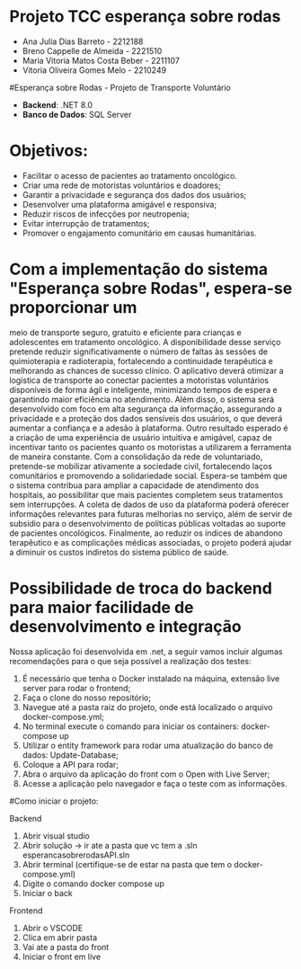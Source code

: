 ﻿# Projeto TCC esperança sobre rodas

- Ana Julia Dias Barreto - 2212188
- Breno Cappelle de Almeida - 2221510
- Maria Vitoria Matos Costa Beber - 2211107
- Vitoria Oliveira Gomes Melo - 2210249

#Esperança sobre Rodas - Projeto de Transporte Voluntário

- **Backend**: .NET 8.0
- **Banco de Dados**: SQL Server

# Objetivos:
- Facilitar o acesso de pacientes ao tratamento oncológico.
- Criar uma rede de motoristas voluntários e doadores;
- Garantir a privacidade e segurança dos dados dos usuários;
- Desenvolver uma plataforma amigável e responsiva;
- Reduzir riscos de infecções por neutropenia;
- Evitar interrupção de tratamentos;
- Promover o engajamento comunitário em causas humanitárias.

# Com a implementação do sistema "Esperança sobre Rodas", espera-se proporcionar um
meio de transporte seguro, gratuito e eficiente para crianças e adolescentes em tratamento
oncológico. A disponibilidade desse serviço pretende reduzir significativamente o número
de faltas às sessões de quimioterapia e radioterapia, fortalecendo a continuidade terapêutica
e melhorando as chances de sucesso clínico.
O aplicativo deverá otimizar a logística de transporte ao conectar pacientes a
motoristas voluntários disponíveis de forma ágil e inteligente, minimizando tempos de
espera e garantindo maior eficiência no atendimento. Além disso, o sistema será
desenvolvido com foco em alta segurança da informação, assegurando a privacidade e a
proteção dos dados sensíveis dos usuários, o que deverá aumentar a confiança e a adesão à
plataforma.
Outro resultado esperado é a criação de uma experiência de usuário intuitiva e
amigável, capaz de incentivar tanto os pacientes quanto os motoristas a utilizarem a
ferramenta de maneira constante. Com a consolidação da rede de voluntariado, pretende-se
mobilizar ativamente a sociedade civil, fortalecendo laços comunitários e promovendo a
solidariedade social.
Espera-se também que o sistema contribua para ampliar a capacidade de
atendimento dos hospitais, ao possibilitar que mais pacientes completem seus tratamentos
sem interrupções. A coleta de dados de uso da plataforma poderá oferecer informações
relevantes para futuras melhorias no serviço, além de servir de subsídio para o
desenvolvimento de políticas públicas voltadas ao suporte de pacientes oncológicos.
Finalmente, ao reduzir os índices de abandono terapêutico e as complicações médicas
associadas, o projeto poderá ajudar a diminuir os custos indiretos do sistema público de
saúde.

# Possibilidade de troca do backend para maior facilidade de desenvolvimento e integração

Nossa aplicação foi desenvolvida em .net, a seguir vamos incluir algumas recomendações para o que
seja possível a realização dos testes:
1. É necessário que tenha o Docker instalado na máquina, extensão live server para rodar o frontend;
2. Faça o clone do nosso repositório;
3. Navegue até a pasta raiz do projeto, onde está localizado o arquivo docker-compose.yml;
4. No terminal execute o comando para iniciar os containers: docker-compose up
5. Utilizar o entity framework para rodar uma atualização do banco de dados: Update-Database;
6. Coloque a API para rodar;
7. Abra o arquivo da aplicação do front com o Open with Live Server;
8. Acesse a aplicação pelo navegador e faça o teste com as informações. 

#Como iniciar o projeto:

Backend
1. Abrir visual studio 
2. Abrir solução -> ir ate a pasta que vc tem a .sln 
esperancasobrerodasAPI.sln
3. Abrir terminal (certifique-se de estar na pasta que tem o docker-compose.yml)
4. Digite o comando docker compose up
5. Iniciar o back

Frontend
1. Abrir o  VSCODE
2. Clica em abrir pasta
3. Vai ate a pasta do front 
4. Iniciar o front em live
